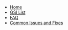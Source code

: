 * [Home](https://github.com/phhusson/treble_experimentations/wiki)
* [GSI List](https://github.com/phhusson/treble_experimentations/wiki/Generic-System-Image-%28GSI%29-list)
* [FAQ](https://github.com/phhusson/treble_experimentations/wiki/Frequently-Asked-Questions-%28FAQ%29)
* [Common Issues and Fixes](https://github.com/phhusson/treble_experimentations/wiki/Common-Issues-and-fixes)